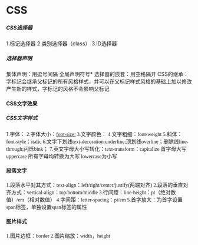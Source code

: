# CSS
##### CSS选择器
1.标记选择器
2.类别选择器（class）
3.ID选择器
##### 选择器声明
集体声明：用逗号间隔
全局声明符号*
选择器的嵌套：用空格隔开
CSS的继承：字标记会继承父标记的所有风格样式，并可以在父标记样式风格的基础上加以修改产生新的样式，字标记的风格不会影响父标记
#### CSS文字效果
##### CSS文字样式
1.字体：<font face="字体名称">
2.字体大小：<font-size:>
3.文字颜色：<color>
4.文字粗细：font-weight
5.斜体：font-style：italic
6.文字下划线text-decoration:underline;顶划线overline；删除线line-through;闪烁bink；
7.英文字母大小写转化：text-transform：capitalize 首字母大写  uppercase 所有字母均转换为大写  lowercase为小写
#### 段落文字
1.段落水平对其方式：text-align：left/right/center/justify(两端对齐)
2.段落的垂直对齐方式：vertical-align：top/bottom/middle
3.行间距：line-height：pt（绝对数值）/em（相对数值）
4.字间距：letter-spacing：pt/em
5.首字放大：为首字设置span标签，单独设置span标签的属性
#### 图片样式
1.图片边框：border
2.图片缩放：width，height
